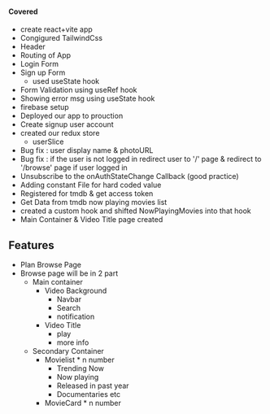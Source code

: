 #### Covered
- create react+vite app
- Congigured TailwindCss
- Header
- Routing of App
- Login Form
- Sign up Form
    - used useState hook
- Form Validation using useRef hook
- Showing error msg using useState hook
- firebase setup
- Deployed our app to prouction
- Create signup user account
- created our redux store 
    - userSlice
- Bug fix : user display name & photoURL
- Bug fix : if the user is not logged in redirect user to '/' page
            & redirect to '/browse' page if user logged in 
- Unsubscribe to the onAuthStateChange Callback  (good practice)
- Adding constant File for hard coded value
- Registered for tmdb & get access token
- Get Data from tmdb now playing movies list
- created a custom hook and shifted NowPlayingMovies into that hook
- Main Container & Video Title page created

## Features

- Plan Browse Page
- Browse page will be in 2 part    
    - Main container
        - Video Background
            - Navbar
            - Search
            - notification
        - Video Title
            - play
            - more info
    - Secondary Container
        - Movielist * n number
            - Trending Now
            - Now playing
            - Released in past year
            - Documentaries  etc
        - MovieCard * n number

